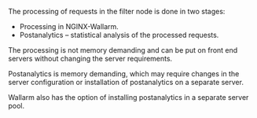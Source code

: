 The processing of requests in the filter node is done
in two stages:

* Processing in NGINX-Wallarm.
* Postanalytics – statistical analysis of the processed requests.

The processing is not memory demanding and can be put on front end servers
without changing the server requirements.

Postanalytics is memory demanding, which may require changes in the server
configuration or installation of postanalytics on a separate server.

Wallarm also has the option of installing postanalytics in a separate server pool.
